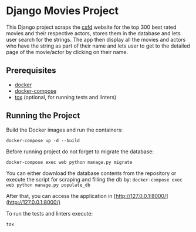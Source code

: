 # Django Movies Project

This Django project scraps the [csfd](https://www.csfd.cz/zebricky/filmy/nejlepsi/) website for the top 300 best rated movies and their respective actors, stores them in the database and lets user search for the strings. The app then display all the movies and actors who have the string as part of their name and lets user to get to the detailed page
of the movie/actor by clicking on their name.


## Prerequisites
- [docker](https://docs.docker.com/engine/install/)
- [docker-compose](https://docker-docs.netlify.app/compose/install/#install-compose)
- [tox](https://pypi.org/project/tox/#description) (optional, for running tests and linters)

## Running the Project
Build the Docker images and run the containers:

`docker-compose up -d --build`

Before running project do not forget to migrate the database:

`docker-compose exec web python manage.py migrate`

You can either download the database contents from the repository or execute the script for scraping and filling the db by:
`docker-compose exec web python manage.py populate_db`

After that, you can access the application in [http://127.0.0.1:8000/](http://127.0.0.1:8000/)

To run the tests and linters execute:

`tox`